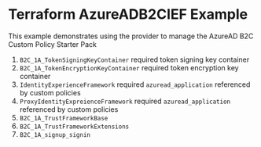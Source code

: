 # Terraform AzureADB2CIEF Example

This example demonstrates using the provider to manage the AzureAD B2C Custom Policy Starter Pack

1. `B2C_1A_TokenSigningKeyContainer` required token signing key container
2. `B2C_1A_TokenEncryptionKeyContainer` required token encryption key container
3. `IdentityExperienceFramework` required `azuread_application` referenced by custom policies
4. `ProxyIdentityExpreienceFramework` required `azuread_application` referenced by custom policies
5. `B2C_1A_TrustFrameworkBase`
6. `B2C_1A_TrustFrameworkExtensions`
7. `B2C_1A_signup_signin`
